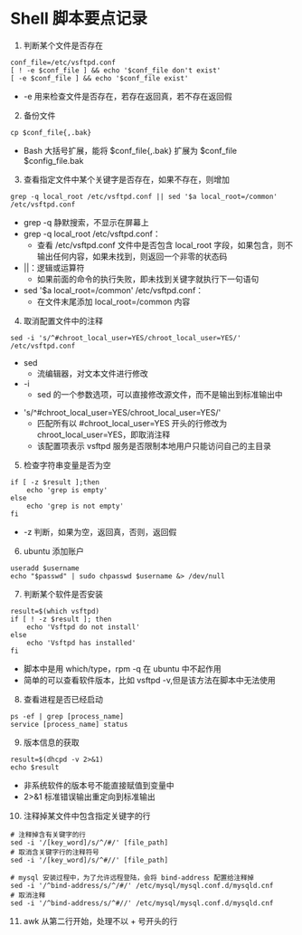 # Shell 脚本要点记录

1. 判断某个文件是否存在
```
conf_file=/etc/vsftpd.conf
[ ! -e $conf_file ] && echo '$conf_file don't exist'
[ -e $conf_file ] && echo '$conf_file exist'
```
+ -e 用来检查文件是否存在，若存在返回真，若不存在返回假

2. 备份文件
```
cp $conf_file{,.bak}
```
+ Bash 大括号扩展，能将 $conf_file{,.bak} 扩展为 $conf_file $config_file.bak

3. 查看指定文件中某个关键字是否存在，如果不存在，则增加
```
grep -q local_root /etc/vsftpd.conf || sed '$a local_root=/common' /etc/vsftpd.conf
```
+ grep -q 静默搜索，不显示在屏幕上
+ grep -q local_root /etc/vsftpd.conf：
    - 查看 /etc/vsftpd.conf 文件中是否包含 local_root 字段，如果包含，则不输出任何内容，如果未找到，则返回一个非零的状态码
+ ||：逻辑或运算符
    - 如果前面的命令的执行失败，即未找到关键字就执行下一句语句
+ sed '$a local_root=/common' /etc/vsftpd.conf：
    - 在文件末尾添加 local_root=/common 内容

4. 取消配置文件中的注释
```
sed -i 's/^#chroot_local_user=YES/chroot_local_user=YES/' /etc/vsftpd.conf
```
+ sed 
    - 流编辑器，对文本文件进行修改
+ -i
    - sed 的一个参数选项，可以直接修改源文件，而不是输出到标准输出中
- 's/^#chroot_local_user=YES/chroot_local_user=YES/'
    - 匹配所有以 #chroot_local_user=YES 开头的行修改为 chroot_local_user=YES，即取消注释
    - 该配置项表示 vsftpd 服务是否限制本地用户只能访问自己的主目录

5. 检查字符串变量是否为空
```
if [ -z $result ];then
    echo 'grep is empty'
else
    echo 'grep is not empty'
fi
```

+ -z 判断，如果为空，返回真，否则，返回假

6. ubuntu 添加账户
```
useradd $username
echo "$passwd" | sudo chpasswd $username &> /dev/null
```

7. 判断某个软件是否安装
```
result=$(which vsftpd)
if [ ! -z $result ]; then
    echo 'Vsftpd do not install'
else
    echo 'Vsftpd has installed'
fi
```

+ 脚本中是用 which/type，rpm -q 在 ubuntu 中不起作用
+ 简单的可以查看软件版本，比如 vsftpd -v,但是该方法在脚本中无法使用

8. 查看进程是否已经启动
```
ps -ef | grep [process_name]
service [process_name] status
```

9. 版本信息的获取
```
result=$(dhcpd -v 2>&1)
echo $result
```
+ 非系统软件的版本号不能直接赋值到变量中
+ 2>&1 标准错误输出重定向到标准输出

10. 注释掉某文件中包含指定关键字的行
```
# 注释掉含有关键字的行
sed -i '/[key_word]/s/^/#/' [file_path]
# 取消含关键字行的注释符号
sed -i '/[key_word]/s/^#//' [file_path]

# mysql 安装过程中，为了允许远程登陆，会将 bind-address 配置给注释掉
sed -i '/^bind-address/s/^/#/' /etc/mysql/mysql.conf.d/mysqld.cnf
# 取消注释
sed -i '/^bind-address/s/^#//' /etc/mysql/mysql.conf.d/mysqld.cnf
```

11. awk 从第二行开始，处理不以 + 号开头的行


